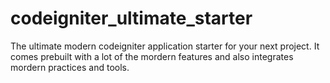 # codeigniter_ultimate_starter
The ultimate modern codeigniter application starter for your next project. It comes prebuilt with a lot of the mordern features and also integrates mordern practices and tools.
